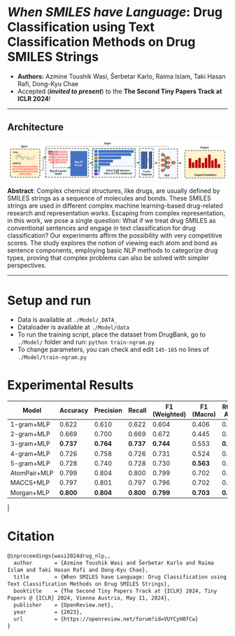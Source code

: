 # ***When SMILES have Language*: Drug Classification using Text Classification Methods on Drug SMILES Strings**
- **Authors:** Azmine Toushik Wasi, Šerbetar Karlo, Raima Islam, Taki Hasan Rafi, Dong-Kyu Chae
- Accepted (***invited to present***) to the **The Second Tiny Papers Track at ICLR 2024**!

---

## Architecture
<p align="center">
  <img src="Fig/model.png" width="1000"/>
</p>

**Abstract**: Complex chemical structures, like drugs, are usually defined by SMILES strings as a sequence of molecules and bonds. These SMILES strings are used in different complex machine learning-based drug-related research and representation works. Escaping from complex representation, in this work, we pose a single question: What if we treat drug SMILES as conventional sentences and engage in text classification for drug classification? Our experiments affirm the possibility with very competitive scores. The study explores the notion of viewing each atom and bond as sentence components, employing basic NLP methods to categorize drug types, proving that complex problems can also be solved with simpler perspectives.

---

# Setup and run
- Data is available at `./Model/_DATA_`
- Dataloader is available at `./Model/data`
- To run the training script, place the dataset from DrugBank, go to `./Model/` folder and run: `python train-ngram.py`
- To change parameters, you can check and edit `145-165` no lines of `./Model/train-ngram.py`

# Experimental Results

| Model          | Accuracy | Precision | Recall | F1 (Weighted) | F1 (Macro) | ROC-AUC |
|----------------|----------|-----------|--------|----------------|-------------|---------|
| 1-gram+MLP     | 0.622    | 0.610     | 0.622  | 0.604          | 0.406       | 0.760   |
| 2-gram+MLP     | 0.669    | 0.700     | 0.669  | 0.672          | 0.445       | 0.810   |
| 3-gram+MLP     | **0.737**| **0.764** | **0.737**| **0.744**     | 0.553       | **0.848**|
| 4-gram+MLP     | 0.726    | 0.758     | 0.726  | 0.731          | 0.524       | 0.841   |
| 5-gram+MLP     | 0.728    | 0.740     | 0.728  | 0.730          | **0.563**   | 0.838   |
| AtomPair+MLP   | 0.799    | 0.804     | 0.800  | 0.799          | 0.702       | 0.876   |
| MACCS+MLP      | 0.797    | 0.801     | 0.797  | 0.796          | 0.702       | 0.873   |
| Morgan+MLP     | **0.800**| **0.804** | **0.800**| **0.799**     | **0.703**   | **0.876**|
|




# Citation
```
@inproceedings{wasi2024drug_nlp,,
  author       = {Azmine Toushik Wasi and Šerbetar Karlo and Raima Islam and Taki Hasan Rafi and Dong-Kyu Chae},
  title        = {When SMILES have Language: Drug Classification using Text Classification Methods on Drug SMILES Strings},
  booktitle    = {The Second Tiny Papers Track at {ICLR} 2024, Tiny Papers @ {ICLR} 2024, Vienna Austria, May 11, 2024},
  publisher    = {OpenReview.net},
  year         = {2023},
  url          = {https://openreview.net/forum?id=VUYCyH8fCw}
}
```